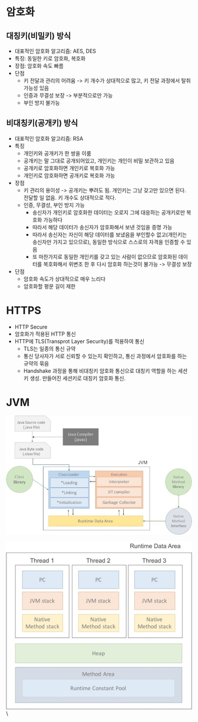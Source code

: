 # 암호화
## 대칭키(비밀키) 방식
- 대표적인 암호화 알고리즘: AES, DES
- 특징: 동일한 키로 암호화, 복호화
- 장점: 암호화 속도 빠름
- 단점
	- 키 전달과 관리의 어려움 -> 키 개수가 상대적으로 많고, 키 전달 과정에서 탈취 가능성 있음
	- 인증과 무결성 보장 -> 부분적으로만 가능
	- 부인 방지 불가능
  

## 비대칭키(공개키) 방식
- 대표적인 암호화 알고리즘: RSA
- 특징
	- 개인키와 공개키가 한 쌍을 이룸
	- 공개키는 말 그대로 공개되어있고, 개인키는 개인이 비밀 보관하고 있음
	- 공개키로 암호화하면 개인키로 복호화 가능
	- 개인키로 암호화하면 공개키로 복호화 가능
- 장점
	- 키 관리의 용이성 -> 공개키는 뿌려도 됨. 개인키는 그냥 갖고만 있으면 된다. 전달할 일 없음. 키 개수도 상대적으로 적다.
	- 인증, 무결성, 부인 방지 가능
		- 송신자가 개인키로 암호화한 데이터는 오로지 그에 대응하는 공개키로만 복호화 가능하다
		- 따라서 해당 데이터가 송신자가 암호화해서 보낸 것임을 증명 가능
		- 따라서 송신자는 자신이 해당 데이터를 보냈음을 부인할수 없고(개인키는 송신자만 가지고 있으므로), 동일한 방식으로 스스로의 자격을 인증할 수 있음
		- 또 마찬가지로 동일한 개인키를 갖고 있는 사람이 없으므로 암호화된 데이터를 복호화해서 위변조 한 후 다시 암호화 하는것이 불가능 -> 무결성 보장
- 단점
	- 암호화 속도가 상대적으로 매우 느리다
	- 암호화할 평문 길이 제한


# HTTPS
- HTTP Secure
- 암호화가 적용된 HTTP 통신
- HTTP에 TLS(Transprot Layer Security)를 적용하여 통신
	- TLS는 일종의 통신 규약
	- 통신 당사자가 서로 신뢰할 수 있는지 확인하고, 통신 과정에서 암호화를 하는 규약의 묶음
	- Handshake 과정을 통해 비대칭키 암호화 통신으로 대칭키 역할을 하는 세션키 생성. 만들어진 세션키로 대칭키 암호화 통신.


# JVM
![](Pasted%20image%2020220605165029.png)

![](Pasted%20image%2020220605165353.png)\